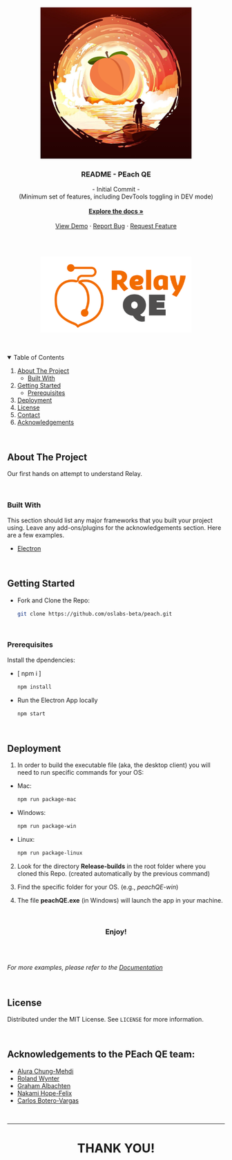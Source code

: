 
<!-- PROJECT LOGO -->
<br />
<p align="center">
  <a href="https://github.com/oslabs-beta/peach.git">
    <img src="assets/PeachLogo.png" alt="Logo" width="350" height="350">
  </a>

  <h3 align="center">README - PEach QE</h3>

  <p align="center">
     - Initial Commit -
    <br />
    (Minimum set of features, including DevTools toggling in DEV mode)
    <br />
    <br />
    <a href="https://github.com/oslabs-beta/peach.git"><strong>Explore the docs »</strong></a>
    <br />
    <br />
    <a href="#usage">View Demo</a>
    ·
    <a href="#s">Report Bug</a>
    ·
    <a href="#">Request Feature</a>
  </p>
</p>

<br />
<br />

<p align="center">    <a href="https://github.com/oslabs-beta/peach.git">
    <img src="assets/test5.png" alt="Logo" width="350"align='center'>
  </a></p>

<br />
<br />

<!-- TABLE OF CONTENTS -->
<details open="open">
  <summary>Table of Contents</summary>
  <ol>
    <li>
      <a href="#about-the-project">About The Project</a>
      <ul>
        <li><a href="#built-with">Built With</a></li>
      </ul>
    </li>
    <li>
      <a href="#getting-started">Getting Started</a>
      <ul>
        <li><a href="#prerequisites">Prerequisites</a></li>
      </ul>
    </li>
    <li><a href="#usage">Deployment</a></li>
    <li><a href="#license">License</a></li>
    <li><a href="#contact">Contact</a></li>
    <li><a href="#acknowledgements">Acknowledgements</a></li>
  </ol>
</details>

<br />

<!-- ABOUT THE PROJECT -->
## About The Project

Our first hands on attempt to understand Relay.

<br />

### Built With

This section should list any major frameworks that you built your project using. Leave any add-ons/plugins for the acknowledgements section. Here are a few examples.

* [Electron](https://www.electronjs.org/)

<br />

<!-- GETTING STARTED -->
## Getting Started

* Fork and Clone the Repo:

   ```sh
   git clone https://github.com/oslabs-beta/peach.git
   ```

<br />

### Prerequisites

Install the dpendencies:

* [ npm i ]

  ```sh
  npm install
  ```
* Run the Electron App locally

  ```sh
  npm start
  ```

<br />

<!-- USAGE EXAMPLES -->
## Deployment

1. In order to build the executable file (aka, the desktop client) you will need to run specific commands for your OS:

* Mac:

   ```sh
   npm run package-mac
   ```

* Windows:

   ```sh
   npm run package-win
   ```

* Linux:

   ```sh
   npm run package-linux
   ```

2. Look for the directory **Release-builds** in the root folder where you cloned this Repo. (created automatically by the previous command)

3. Find the specific folder for your OS. (e.g., *peachQE-win*)

4. The file **peachQE.exe** (in Windows) will launch the app in your machine.

<br />

<h3 align="center">
Enjoy!
</h3>

<br />
<br />

_For more examples, please refer to the [Documentation](https://www.electronjs.org/)_

<br />

<!-- LICENSE -->
## License

Distributed under the MIT License. See `LICENSE` for more information.

<br />

<!-- ACKNOWLEDGEMENTS -->
## Acknowledgements to the PEach QE team:

* [Alura Chung-Mehdi](https://github.com/aluracm)
* [Roland Wynter](https://github.com/Rcwynter)
* [Graham Albachten](https://github.com/albachteng)
* [Nakami Hope-Felix](https://github.com/Nuckaahf)
* [Carlos Botero-Vargas](https://github.com/Carlos-BoteroVargas)

<br />

-------------

<h1 align="center">
THANK YOU!
</h1>
